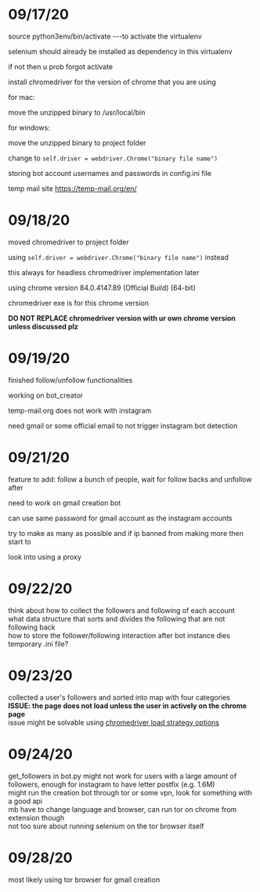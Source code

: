# 09/17/20

source python3env/bin/activate ---to activate the virtualenv

selenium should already be installed as dependency in this virtualenv

if not then u prob forgot activate

install chromedriver for the version of chrome that you are using

for mac:

move the unzipped binary to /usr/local/bin

for windows:

move the unzipped binary to project folder

change to `self.driver = webdriver.Chrome("binary file name")`


storing bot account usernames and passwords in config.ini file


temp mail site
https://temp-mail.org/en/

# 09/18/20

moved chromedriver to project folder

using `self.driver = webdriver.Chrome("binary file name")` instead

this always for headless chromedriver implementation later

using chrome version 84.0.4147.89 (Official Build) (64-bit)

chromedriver exe is for this chrome version

**DO NOT REPLACE chromedriver version with ur own chrome version unless discussed plz**


# 09/19/20

finished follow/unfollow functionalities

working on bot_creator

temp-mail.org does not work with instagram

need gmail or some official email to not trigger instagram bot detection

# 09/21/20

feature to add: follow a bunch of people, wait for follow backs and unfollow after

need to work on gmail creation bot

can use same password for gmail account as the instagram accounts

try to make as many as possible and if ip banned from making more then start to

look into using a proxy

# 09/22/20

think about how to collect the followers and following of each account   
what data structure that sorts and divides the following that are not following back    
how to store the follower/following interaction after bot instance dies    
temporary .ini file?

# 09/23/20

collected a user's followers and sorted into map with four categories   
**ISSUE: the page does not load unless the user in actively on the chrome page**   
issue might be solvable using [chromedriver load strategy options](https://stackoverflow.com/questions/42397043/how-to-not-wait-for-page-load-to-complete-in-selenium-by-using-chromedriver-mo)   


# 09/24/20

get_followers in bot.py might not work for users with a large amount of followers, enough for instagram to have letter postfix (e.g. 1.6M)   
might run the creation bot through tor or some vpn, look for something with a good api   
mb have to change language and browser, can run tor on chrome from extension though    
not too sure about running selenium on the tor browser itself

# 09/28/20

most likely using tor browser for gmail creation
